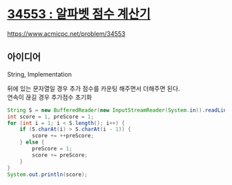 # [34553 : 알파벳 점수 계산기](https://www.acmicpc.net/problem/34553)
https://www.acmicpc.net/problem/34553

## 아이디어
String, Implementation

뒤에 있는 문자열일 경우 추가 점수를 카운팅 해주면서 더해주면 된다.  
연속이 끊길 경우 추가점수 초기화
```java
String S = new BufferedReader(new InputStreamReader(System.in)).readLine();
int score = 1, preScore = 1;
for (int i = 1; i < S.length(); i++) {
    if (S.charAt(i) > S.charAt(i - 1)) {
        score += ++preScore;
    } else {
        preScore = 1;
        score += preScore;
    }
}
System.out.println(score);
```